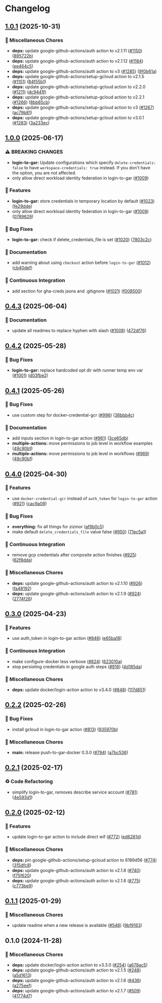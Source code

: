 # Changelog

## [1.0.1](https://github.com/grafana/shared-workflows/compare/login-to-gar/v1.0.0...login-to-gar/v1.0.1) (2025-10-31)


### 🔧 Miscellaneous Chores

* **deps:** update google-github-actions/auth action to v2.1.11 ([#1150](https://github.com/grafana/shared-workflows/issues/1150)) ([895722b](https://github.com/grafana/shared-workflows/commit/895722b12337ee97909efa8a78886ee69297ed50))
* **deps:** update google-github-actions/auth action to v2.1.12 ([#1184](https://github.com/grafana/shared-workflows/issues/1184)) ([ee464c5](https://github.com/grafana/shared-workflows/commit/ee464c522eba7d1a22b82d27739f4bf789102900))
* **deps:** update google-github-actions/auth action to v3 ([#1285](https://github.com/grafana/shared-workflows/issues/1285)) ([9f0b61a](https://github.com/grafana/shared-workflows/commit/9f0b61a459b2106ee915a3c482e493c7f659312f))
* **deps:** update google-github-actions/setup-gcloud action to v2.1.5 ([#1151](https://github.com/grafana/shared-workflows/issues/1151)) ([84f55b1](https://github.com/grafana/shared-workflows/commit/84f55b125e875869f7aead3c1ed900eaae2735bb))
* **deps:** update google-github-actions/setup-gcloud action to v2.2.0 ([#1211](https://github.com/grafana/shared-workflows/issues/1211)) ([dc9441f](https://github.com/grafana/shared-workflows/commit/dc9441f43be7baaf190c5b1b6c0fa3589a988907))
* **deps:** update google-github-actions/setup-gcloud action to v2.2.1 ([#1266](https://github.com/grafana/shared-workflows/issues/1266)) ([8bb65cb](https://github.com/grafana/shared-workflows/commit/8bb65cb7cc5b627ec350a229de34aee58872650a))
* **deps:** update google-github-actions/setup-gcloud action to v3 ([#1267](https://github.com/grafana/shared-workflows/issues/1267)) ([ac79b81](https://github.com/grafana/shared-workflows/commit/ac79b814a3c74384d24bb0431a3d99caa948e806))
* **deps:** update google-github-actions/setup-gcloud action to v3.0.1 ([#1283](https://github.com/grafana/shared-workflows/issues/1283)) ([3a233ec](https://github.com/grafana/shared-workflows/commit/3a233ece646e1a9715d9e4ff27f7d8f98ae8b232))

## [1.0.0](https://github.com/grafana/shared-workflows/compare/login-to-gar/v0.4.3...login-to-gar/v1.0.0) (2025-06-17)


### ⚠ BREAKING CHANGES

* **login-to-gar:** Update configurations which specify `delete-credentials: false` to have `workspace-credentials: true` instead. If you don't have the option, you are not affected.
* only allow direct workload identity federation in login-to-gar ([#1009](https://github.com/grafana/shared-workflows/issues/1009))

### 🎉 Features

* **login-to-gar:** store credentials in temporary location by default ([#1023](https://github.com/grafana/shared-workflows/issues/1023)) ([fe29dde](https://github.com/grafana/shared-workflows/commit/fe29dde24ab0697084e75883d351eca1c961e352))
* only allow direct workload identity federation in login-to-gar ([#1009](https://github.com/grafana/shared-workflows/issues/1009)) ([0789629](https://github.com/grafana/shared-workflows/commit/078962963e9e785bbe565287f41f96c23ba03274))


### 🐛 Bug Fixes

* **login-to-gar:** check if delete_credentials_file is set ([#1020](https://github.com/grafana/shared-workflows/issues/1020)) ([7803c2c](https://github.com/grafana/shared-workflows/commit/7803c2ce62f8d6d5da83cac0ae9af3d57b70a0ff))


### 📝 Documentation

* add warning about using `checkout` action before `login-to-gar` ([#1012](https://github.com/grafana/shared-workflows/issues/1012)) ([cb40def](https://github.com/grafana/shared-workflows/commit/cb40def95f3c449ae8c7f23fa302c22bf9355fb5))


### 🤖 Continuous Integration

* add section for gha-creds jsons and .gitignore ([#1021](https://github.com/grafana/shared-workflows/issues/1021)) ([f008500](https://github.com/grafana/shared-workflows/commit/f008500f574f01cf9fcc5054be2464d6f5d6dcec))

## [0.4.3](https://github.com/grafana/shared-workflows/compare/login-to-gar-v0.4.2...login-to-gar/v0.4.3) (2025-06-04)


### 📝 Documentation

* update all readmes to replace hyphen with slash ([#1008](https://github.com/grafana/shared-workflows/issues/1008)) ([472df76](https://github.com/grafana/shared-workflows/commit/472df76fb1cbb92a17fb9e055bdf0d1399109ee3))

## [0.4.2](https://github.com/grafana/shared-workflows/compare/login-to-gar-v0.4.1...login-to-gar-v0.4.2) (2025-05-28)


### 🐛 Bug Fixes

* **login-to-gar:** replace hardcoded opt dir with runner temp env var ([#1001](https://github.com/grafana/shared-workflows/issues/1001)) ([d03fbe2](https://github.com/grafana/shared-workflows/commit/d03fbe21194b8bae035dabfba8fdabe19c122660))

## [0.4.1](https://github.com/grafana/shared-workflows/compare/login-to-gar-v0.4.0...login-to-gar-v0.4.1) (2025-05-26)


### 🐛 Bug Fixes

* use custom step for docker-credential-gcr ([#996](https://github.com/grafana/shared-workflows/issues/996)) ([36bbb4c](https://github.com/grafana/shared-workflows/commit/36bbb4c0ab04a493b5b76ee6e00d4476a0e954f5))


### 📝 Documentation

* add inputs section in login-to-gar action ([#961](https://github.com/grafana/shared-workflows/issues/961)) ([3ce65db](https://github.com/grafana/shared-workflows/commit/3ce65db098d2e00917a8b98c49a5417dd7a8797a))
* **multiple-actions:** move permissions to job level in workflow examples ([49c90b1](https://github.com/grafana/shared-workflows/commit/49c90b10fcbce463983bed45932cf468b8bd06ce))
* **multiple-actions:** move permissions to job level in workflows ([#969](https://github.com/grafana/shared-workflows/issues/969)) ([49c90b1](https://github.com/grafana/shared-workflows/commit/49c90b10fcbce463983bed45932cf468b8bd06ce))

## [0.4.0](https://github.com/grafana/shared-workflows/compare/login-to-gar-v0.3.0...login-to-gar-v0.4.0) (2025-04-30)


### 🎉 Features

* use `docker-credential-gcr` instead of `auth_token` for `login-to-gar` action ([#921](https://github.com/grafana/shared-workflows/issues/921)) ([cac9a09](https://github.com/grafana/shared-workflows/commit/cac9a09f00dfb7c7743500f1986d8faebca72f9f))


### 🐛 Bug Fixes

* **everything:** fix all things for zizmor ([af9b0c5](https://github.com/grafana/shared-workflows/commit/af9b0c52635d39023136fb9312a354f91d9b2bfd))
* make default `delete_credentials_file` value false ([#950](https://github.com/grafana/shared-workflows/issues/950)) ([71ec5a1](https://github.com/grafana/shared-workflows/commit/71ec5a1861019932272c4ec12a8d7903049797c5))


### 🤖 Continuous Integration

* remove gcp credentials after composite action finishes ([#925](https://github.com/grafana/shared-workflows/issues/925)) ([62f8dda](https://github.com/grafana/shared-workflows/commit/62f8ddaa78b23147b22ba6a38df2b97963dab4b3))


### 🔧 Miscellaneous Chores

* **deps:** update google-github-actions/auth action to v2.1.10 ([#926](https://github.com/grafana/shared-workflows/issues/926)) ([fa48192](https://github.com/grafana/shared-workflows/commit/fa48192dac470ae356b3f7007229f3ac28c48a25))
* **deps:** update google-github-actions/auth action to v2.1.9 ([#924](https://github.com/grafana/shared-workflows/issues/924)) ([2774f26](https://github.com/grafana/shared-workflows/commit/2774f26e2321f825e20c85e424a1c6fa8298d820))

## [0.3.0](https://github.com/grafana/shared-workflows/compare/login-to-gar-v0.2.2...login-to-gar-v0.3.0) (2025-04-23)


### 🎉 Features

* use auth_token in login-to-gar action ([#846](https://github.com/grafana/shared-workflows/issues/846)) ([e65ba18](https://github.com/grafana/shared-workflows/commit/e65ba18704a12d05c4c5ad00439c31d5861ba9a1))


### 🤖 Continuous Integration

* make configure-docker less verbose ([#824](https://github.com/grafana/shared-workflows/issues/824)) ([623010a](https://github.com/grafana/shared-workflows/commit/623010ae889725b324e1ae1b3572d1be621b76b9))
* stop persisting credentials in google auth steps ([#916](https://github.com/grafana/shared-workflows/issues/916)) ([4d185da](https://github.com/grafana/shared-workflows/commit/4d185da792dd4520730b3b60ceedb1c9cb16cb6c))


### 🔧 Miscellaneous Chores

* **deps:** update docker/login-action action to v3.4.0 ([#848](https://github.com/grafana/shared-workflows/issues/848)) ([117d851](https://github.com/grafana/shared-workflows/commit/117d8511cbc5da0337972deeb400c4298b057af3))

## [0.2.2](https://github.com/grafana/shared-workflows/compare/login-to-gar-v0.2.1...login-to-gar-v0.2.2) (2025-02-26)


### 🐛 Bug Fixes

* install gcloud in login-to-gar action ([#813](https://github.com/grafana/shared-workflows/issues/813)) ([935970b](https://github.com/grafana/shared-workflows/commit/935970b13327698aa89e768f511a45432285f5cd))


### 🔧 Miscellaneous Chores

* **main:** release push-to-gar-docker 0.3.0 ([#794](https://github.com/grafana/shared-workflows/issues/794)) ([a7bc536](https://github.com/grafana/shared-workflows/commit/a7bc5367c4a91c389526d58839d8f6224dba4dcc))

## [0.2.1](https://github.com/grafana/shared-workflows/compare/login-to-gar-v0.2.0...login-to-gar-v0.2.1) (2025-02-17)


### ♻️ Code Refactoring

* simplify login-to-gar, removes describe service account ([#781](https://github.com/grafana/shared-workflows/issues/781)) ([4e593d1](https://github.com/grafana/shared-workflows/commit/4e593d17433d7b3968ae727e0dc509b77a074ebe))

## [0.2.0](https://github.com/grafana/shared-workflows/compare/login-to-gar-v0.1.1...login-to-gar-v0.2.0) (2025-02-12)


### 🎉 Features

* update login-to-gar action to include direct wif ([#772](https://github.com/grafana/shared-workflows/issues/772)) ([ed6261d](https://github.com/grafana/shared-workflows/commit/ed6261dda7dd83c57740658f195030be6e9723e8))


### 🔧 Miscellaneous Chores

* **deps:** pin google-github-actions/setup-gcloud action to 6189d56 ([#774](https://github.com/grafana/shared-workflows/issues/774)) ([315dfc8](https://github.com/grafana/shared-workflows/commit/315dfc8f3d82295337d2032840f9c22848868296))
* **deps:** update google-github-actions/auth action to v2.1.8 ([#740](https://github.com/grafana/shared-workflows/issues/740)) ([f75f620](https://github.com/grafana/shared-workflows/commit/f75f620c6800b60d1a31262154e90b5c7a3ee955))
* **deps:** update google-github-actions/auth action to v2.1.8 ([#775](https://github.com/grafana/shared-workflows/issues/775)) ([c773be9](https://github.com/grafana/shared-workflows/commit/c773be9039d28ffb2cf9740e39789eccc1c701e3))

## [0.1.1](https://github.com/grafana/shared-workflows/compare/login-to-gar-v0.1.0...login-to-gar-v0.1.1) (2025-01-29)


### 🔧 Miscellaneous Chores

* update readme when a new release is available ([#548](https://github.com/grafana/shared-workflows/issues/548)) ([9bf9163](https://github.com/grafana/shared-workflows/commit/9bf9163126c44247bcee6b6b9390eb488f9ead53))

## 0.1.0 (2024-11-28)


### 🔧 Miscellaneous Chores

* **deps:** update docker/login-action action to v3.3.0 ([#254](https://github.com/grafana/shared-workflows/issues/254)) ([a678ac5](https://github.com/grafana/shared-workflows/commit/a678ac51c04a71178b65744276e210a6ad61b096))
* **deps:** update google-github-actions/auth action to v2.1.5 ([#248](https://github.com/grafana/shared-workflows/issues/248)) ([a5d1613](https://github.com/grafana/shared-workflows/commit/a5d1613fba998ba9b99b7267b6f9b915562da962))
* **deps:** update google-github-actions/auth action to v2.1.6 ([#436](https://github.com/grafana/shared-workflows/issues/436)) ([a275eef](https://github.com/grafana/shared-workflows/commit/a275eefa9f63e3bec05bd90ea77cfbbc9879afe8))
* **deps:** update google-github-actions/auth action to v2.1.7 ([#509](https://github.com/grafana/shared-workflows/issues/509)) ([41774d7](https://github.com/grafana/shared-workflows/commit/41774d7ebb3ca78e05aa6d2007e5e98c7a2fcf4f))
